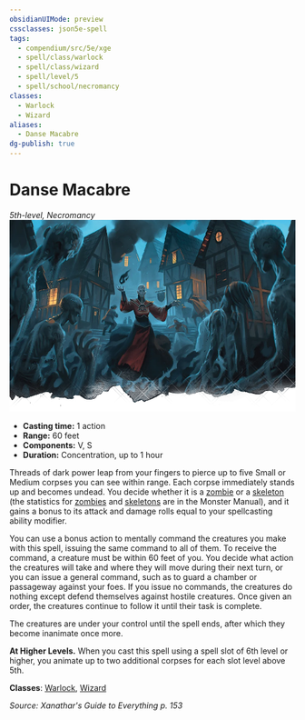 ```yaml
---
obsidianUIMode: preview
cssclasses: json5e-spell
tags:
  - compendium/src/5e/xge
  - spell/class/warlock
  - spell/class/wizard
  - spell/level/5
  - spell/school/necromancy
classes:
  - Warlock
  - Wizard
aliases:
  - Danse Macabre
dg-publish: true
---
```

# Danse Macabre
*5th-level, Necromancy*  
![](https://raw.githubusercontent.com/5etools-mirror-2/5etools-img/main/spells/XGE/Danse%20Macabre.webp#right)  

- **Casting time:** 1 action
- **Range:** 60 feet
- **Components:** V, S
- **Duration:** Concentration, up to 1 hour

Threads of dark power leap from your fingers to pierce up to five Small or Medium corpses you can see within range. Each corpse immediately stands up and becomes undead. You decide whether it is a [zombie](/Admin/CLI/bestiary/undead/zombie.md) or a [skeleton](/Admin/CLI/bestiary/undead/skeleton.md) (the statistics for [zombies](/Admin/CLI/bestiary/undead/zombie.md) and [skeletons](/Admin/CLI/bestiary/undead/skeleton.md) are in the Monster Manual), and it gains a bonus to its attack and damage rolls equal to your spellcasting ability modifier.

You can use a bonus action to mentally command the creatures you make with this spell, issuing the same command to all of them. To receive the command, a creature must be within 60 feet of you. You decide what action the creatures will take and where they will move during their next turn, or you can issue a general command, such as to guard a chamber or passageway against your foes. If you issue no commands, the creatures do nothing except defend themselves against hostile creatures. Once given an order, the creatures continue to follow it until their task is complete.

The creatures are under your control until the spell ends, after which they become inanimate once more.

**At Higher Levels.** When you cast this spell using a spell slot of 6th level or higher, you animate up to two additional corpses for each slot level above 5th.

**Classes**: [Warlock](/Admin/CLI/classes/warlock.md), [Wizard](/Admin/CLI/classes/wizard.md)

*Source: Xanathar's Guide to Everything p. 153*